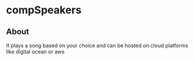 <h1>compSpeakers</h1>
<h2>About</h2> 
<p> It plays a song based on your choice and can be hosted on cloud platforms like 
digital ocean or aws</p>
</h2>
